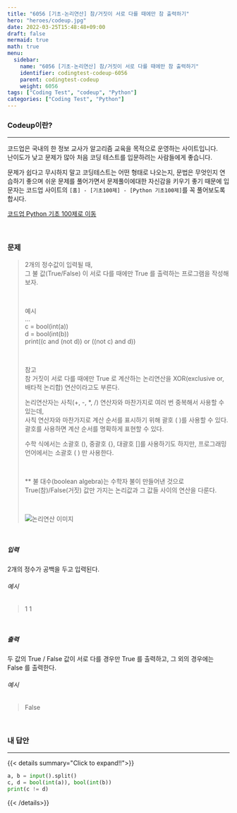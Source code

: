 ```yaml
---
title: "6056 [기초-논리연산] 참/거짓이 서로 다를 때에만 참 출력하기"
hero: "heroes/codeup.jpg"
date: 2022-03-25T15:48:48+09:00
draft: false
mermaid: true
math: true
menu:
  sidebar:
    name: "6056 [기초-논리연산] 참/거짓이 서로 다를 때에만 참 출력하기"
    identifier: codingtest-codeup-6056
    parent: codingtest-codeup
    weight: 6056
tags: ["Coding Test", "codeup", "Python"]
categories: ["Coding Test", "Python"]
---
```


### Codeup이란?
---
코드업은 국내의 한 정보 교사가 알고리즘 교육을 목적으로 운영하는 사이트입니다.\
난이도가 낮고 문제가 많아 처음 코딩 테스트를 입문하려는 사람들에게 좋습니다.

문제가 쉽다고 무시하지 말고 코딩테스트는 어떤 형태로 나오는지, 문법은 무엇인지 연습하기 좋으며 쉬운 문제를 풀어가면서 문제풀이에대한 자신감을 키우기 좋기 때문에 입문자는 코드업 사이트의 `[홈] - [기초100제] - [Python 기초100제]`를 꼭 풀어보도록 합시다.

[코드업 Python 기초 100제로 이동](https://codeup.kr/problemsetsol.php?psid=33)


&nbsp;

### 문제
> 2개의 정수값이 입력될 때,\
> 그 불 값(True/False) 이 서로 다를 때에만 True 를 출력하는 프로그램을 작성해보자.
> 
> &nbsp;
> 
> 예시\
> ...\
> c = bool(int(a))\
> d = bool(int(b))\
> print((c and (not d)) or ((not c) and d))
> 
> &nbsp;
> 
> 참고\
> 참 거짓이 서로 다를 때에만 True 로 계산하는 논리연산을 XOR(exclusive or, 배타적 논리합) 연산이라고도 부른다.
> 
> 논리연산자는 사칙(+, -, *, /) 연산자와 마찬가지로 여러 번 중복해서 사용할 수 있는데, \
> 사칙 연산자와 마찬가지로 계산 순서를 표시하기 위해 괄호 ( )를 사용할 수 있다.\
> 괄호를 사용하면 계산 순서를 명확하게 표현할 수 있다.
> 
> 수학 식에서는 소괄호 (), 중괄호 {}, 대괄호 []를 사용하기도 하지만, 프로그래밍언어에서는 소괄호 ( ) 만 사용한다.
> 
> &nbsp;
> 
> ** 불 대수(boolean algebra)는 수학자 불이 만들어낸 것으로 True(참)/False(거짓) 값만 가지는 논리값과 그 값들 사이의 연산을 다룬다.
> 
> &nbsp;
> 
> ![논리연산 이미지](https://codeup.kr/upload/pimg6221_1.png)

&nbsp;

##### 입력
2개의 정수가 공백을 두고 입력된다.
###### 예시
> 1 1

&nbsp;

##### 출력
두 값의 True / False 값이 서로 다를 경우만 True 를 출력하고, 그 외의 경우에는 False 를 출력한다.
###### 예시
> False

&nbsp;

### 내 답안
---
{{< details summary="Click to expand!!">}}
```python
a, b = input().split()
c, d = bool(int(a)), bool(int(b))
print(c != d)
```
{{< /details>}}